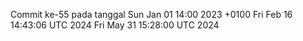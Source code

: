 Commit ke-55 pada tanggal Sun Jan 01 14:00 2023 +0100
Fri Feb 16 14:43:06 UTC 2024
Fri May 31 15:28:00 UTC 2024
